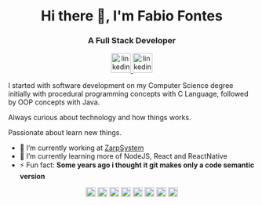 <h1 align="center">Hi there 👋, I'm Fabio Fontes</h1>
<h3 align="center">A Full Stack Developer</h3>

<p align="center">
  <a href="https://www.linkedin.com/in/fabio-fontes-b00a23174/" target="_blank">
     <img src="https://devicon.dev/devicon.git/icons/linkedin/linkedin-original.svg" alt="linkedin" width="40" height="40"/>
  </a>
   <a href="https://twitter.com/fabiofontesx_" target="_blank">
     <img src="https://devicon.dev/devicon.git/icons/twitter/twitter-original.svg" alt="linkedin" width="40" height="40"/>
  </a>
</p>  

<p>I started with software development on my Computer Science degree initially with  procedural programming concepts with C Language, followed by  OOP concepts with Java.</p>
<p>Always curious about technology and how things works.</p>
<p>Passionate about learn new things.</p>

- 🔭 I’m currently working at [ZarpSystem](http://www.zarpsystem.com.br/)
- 🌱 I’m currently learning more of NodeJS, React and ReactNative
- ⚡ Fun fact: **Some years ago i thought it git makes only a code semantic version** 
<p align="center">
            <img src="https://devicons.github.io/devicon/devicon.git/icons/javascript/javascript-original.svg" alt="javascript" width="20" height="20"/>
            <img src="https://devicon.dev/devicon.git/icons/java/java-original-wordmark.svg" alt="python" width="20" height="20"/>
            <img src="https://devicon.dev/devicon.git/icons/python/python-original.svg" alt="java" width="20" height="20"/>
            <img src="https://devicon.dev/devicon.git/icons/c/c-original.svg" alt="C" width="20" height="20"/>
            <img src="https://devicons.github.io/devicon/devicon.git/icons/react/react-original-wordmark.svg" alt="react" width="20" height="20"/>
            <img src="https://devicon.dev/devicon.git/icons/nodejs/nodejs-plain.svg" alt="nodeJS" width="20" height="20"/>
            <img src="https://devicon.dev/devicon.git/icons/oracle/oracle-original.svg" alt="oracle" width="20" height="20"/>
            <img src="https://devicon.dev/devicon.git/icons/mongodb/mongodb-original-wordmark.svg" alt="mongo" width="20" height="20"/>
</p>


<!--
**fabiofontesx/fabiofontesx** is a ✨ _special_ ✨ repository because its `README.md` (this file) appears on your GitHub profile.

Here are some ideas to get you started:

- 🔭 I’m currently working on ...
- 🌱 I’m currently learning ...
- 👯 I’m looking to collaborate on ...
- 🤔 I’m looking for help with ...
- 💬 Ask me about ...
- 📫 How to reach me: ...
- 😄 Pronouns: ...

-->

